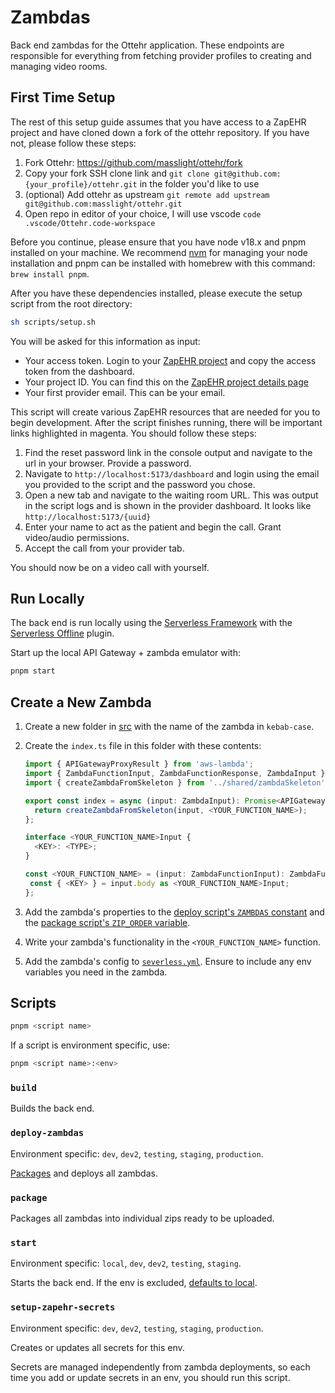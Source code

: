 # Zambdas

Back end zambdas for the Ottehr application. These endpoints are responsible for everything from fetching provider profiles to creating and managing video rooms.

## First Time Setup

The rest of this setup guide assumes that you have access to a ZapEHR project and have cloned down a fork of the ottehr repository. If you have not, please follow these steps:

1. Fork Ottehr: https://github.com/masslight/ottehr/fork
2. Copy your fork SSH clone link and `git clone git@github.com:{your_profile}/ottehr.git` in the folder you'd like to use
3. (optional) Add ottehr as upstream `git remote add upstream git@github.com:masslight/ottehr.git`
4. Open repo in editor of your choice, I will use vscode `code .vscode/Ottehr.code-workspace`

Before you continue, please ensure that you have node v18.x and pnpm installed on your machine. We recommend [nvm](https://github.com/nvm-sh/nvm) for managing your node installation and pnpm can be installed with homebrew with this command: `brew install pnpm`.

After you have these dependencies installed, please execute the setup script from the root directory:

```bash
sh scripts/setup.sh
```

You will be asked for this information as input:
- Your access token. Login to your [ZapEHR project](https://console.zapehr.com) and copy the access token from the dashboard.
- Your project ID. You can find this on the [ZapEHR project details page](https://console.zapehr.com)
- Your first provider email. This can be your email.

This script will create various ZapEHR resources that are needed for you to begin development. After the script finishes running, there will be important links highlighted in magenta. You should follow these steps:

1. Find the reset password link in the console output and navigate to the url in your browser. Provide a password.
2. Navigate to `http://localhost:5173/dashboard` and login using the email you provided to the script and the password you chose.
3. Open a new tab and navigate to the waiting room URL. This was output in the script logs and is shown in the provider dashboard. It looks like `http://localhost:5173/{uuid}`
4. Enter your name to act as the patient and begin the call. Grant video/audio permissions.
5. Accept the call from your provider tab.

You should now be on a video call with yourself.

## Run Locally

The back end is run locally using the [Serverless Framework](https://www.serverless.com/framework/docs) with the [Serverless Offline](https://www.npmjs.com/package/serverless-offline) plugin.

Start up the local API Gateway + zambda emulator with:

```sh
pnpm start
```

## Create a New Zambda

1. Create a new folder in [src](./src/) with the name of the zambda in `kebab-case`.
1. Create the `index.ts` file in this folder with these contents:

   ```ts
   import { APIGatewayProxyResult } from 'aws-lambda';
   import { ZambdaFunctionInput, ZambdaFunctionResponse, ZambdaInput } from '../types';
   import { createZambdaFromSkeleton } from '../shared/zambdaSkeleton';

   export const index = async (input: ZambdaInput): Promise<APIGatewayProxyResult> => {
     return createZambdaFromSkeleton(input, <YOUR_FUNCTION_NAME>);
   };

   interface <YOUR_FUNCTION_NAME>Input {
     <KEY>: <TYPE>;
   }

   const <YOUR_FUNCTION_NAME> = (input: ZambdaFunctionInput): ZambdaFunctionResponse => {
    const { <KEY> } = input.body as <YOUR_FUNCTION_NAME>Input;
   };
   ```

1. Add the zambda's properties to the [deploy script's `ZAMBDAS` constant](./scripts/deploy-zambdas.ts#ZAMBDAS) and the [package script's `ZIP_ORDER` variable](./scripts/package-for-release.sh#ZIP_ORDER).
1. Write your zambda's functionality in the `<YOUR_FUNCTION_NAME>` function.
1. Add the zambda's config to [`severless.yml`](./serverless.yml). Ensure to include any env variables you need in the zambda.

## Scripts

```sh
pnpm <script name>
```

If a script is environment specific, use:

```sh
pnpm <script name>:<env>
```

### `build`

Builds the back end.

### `deploy-zambdas`

Environment specific: `dev`, `dev2`, `testing`, `staging`, `production`.

[Packages](#package) and deploys all zambdas.

### `package`

Packages all zambdas into individual zips ready to be uploaded.

### `start`

Environment specific: `local`, `dev`, `dev2`, `testing`, `staging`.

Starts the back end. If the env is excluded, [defaults to local](#run-locally).

### `setup-zapehr-secrets`

Environment specific: `dev`, `dev2`, `testing`, `staging`, `production`.

Creates or updates all secrets for this env.

Secrets are managed independently from zambda deployments, so each time you add or update secrets in an env, you should run this script.
